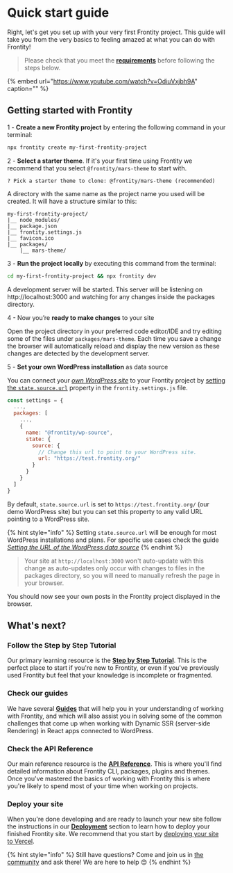 # Quick start guide

Right, let's get you set up with your very first Frontity project. This guide will take you from the very basics to feeling amazed at what you can do with Frontity!

> Please check that you meet the [**requirements**](README.md#requirements) before following the steps below.

{% embed url="https://www.youtube.com/watch?v=OdiuVxjbh9A" caption="" %}

## Getting started with Frontity

1 - **Create a new Frontity project** by entering the following command in your terminal:

```sh
npx frontity create my-first-frontity-project
```

2 - **Select a starter theme**. If it's your first time using Frontity we recommend that you select `@frontity/mars-theme` to start with.

```
? Pick a starter theme to clone: @frontity/mars-theme (recommended)
```

A directory with the same name as the project name you used will be created. It will have a structure similar to this:

```text
my-first-frontity-project/
|__ node_modules/
|__ package.json
|__ frontity.settings.js
|__ favicon.ico
|__ packages/
    |__ mars-theme/
```

3 - **Run the project locally** by executing this command from the terminal:

```sh
cd my-first-frontity-project && npx frontity dev
```

A development server will be started. This server will be listening on http://localhost:3000 and watching for any changes inside the packages directory.

4 - Now you’re **ready to make changes** to your site

Open the project directory in your preferred code editor/IDE and try editing some of the files under `packages/mars-theme`. Each time you save a change the browser will automatically reload and display the new version as these changes are detected by the development server.

5 - **Set your own WordPress installation** as data source

You can connect your [_own WordPress site_](https://docs.frontity.org/guides/what-are-the-requisites-of-wordpress-for-frontity) to your Frontity project by [setting the `state.source.url`](https://docs.frontity.org/guides/setting-url-wordpress-source-data) property in the `frontity.settings.js` file.

```javascript
const settings = {
  ...,
  packages: [
    ...,
    {
      name: "@frontity/wp-source",
      state: {
        source: {
          // Change this url to point to your WordPress site.
          url: "https://test.frontity.org/"
        }
      }
    }
  ]
}
```

By default, `state.source.url` is set to `https://test.frontity.org/` (our demo WordPress site) but you can set this property to any valid URL pointing to a WordPress site.

{% hint style="info" %}
Setting `state.source.url` will be enough for most WordPress installations and plans. For specific use cases check the guide [*Setting the URL of the WordPress data source*](https://docs.frontity.org/guides/setting-url-wordpress-source-data)
{% endhint %}

> Your site at `http://localhost:3000` won't auto-update with this change as auto-updates only occur with changes to files in the packages directory, so you will need to manually refresh the page in your browser.

You should now see your own posts in the Frontity project displayed in the browser.

## What's next?

### Follow the Step by Step Tutorial

Our primary learning resource is the **[Step by Step Tutorial](https://tutorial.frontity.org)**. This is the perfect place to start if you're new to Frontity, or even if you've previously used Frontity but feel that your knowledge is incomplete or fragmented.

### Check our guides

We have several **[Guides](https://docs.frontity.org/guides)** that will help you in your understanding of working with Frontity, and which will also assist you in solving some of the common challenges that come up when working with Dynamic SSR (server-side Rendering) in React apps connected to WordPress.

### Check the API Reference

Our main reference resource is the **[API Reference](https://api.frontity.org)**. This is where you'll find detailed information about Frontity CLI, packages, plugins and themes. Once you've mastered the basics of working with Frontity this is where you're likely to spend most of your time when working on projects.

### Deploy your site

When you're done developing and are ready to launch your new site follow the instructions in our **[Deployment](https://docs.frontity.org/deployment)** section to learn how to deploy your finished Frontity site. We recommend that you start by [deploying your site to Vercel](https://docs.frontity.org/deployment/deploy-using-vercel).

{% hint style="info" %}
Still have questions? Come and join us in [the community](https://community.frontity.org/) and ask there! We are here to help 😊
{% endhint %}